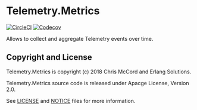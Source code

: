 # Telemetry.Metrics

[![CircleCI](https://circleci.com/gh/beam-telemetry/telemetry_metrics.svg?style=svg)](https://circleci.com/gh/beam-telemetry/telemetry_metrics)
[![Codecov](https://codecov.io/gh/beam-telemetry/telemetry_metrics/branch/master/graphs/badge.svg)](https://codecov.io/gh/beam-telemetry/telemetry_metrics/branch/master/graphs/badge.svg)

Allows to collect and aggregate Telemetry events over time.

## Copyright and License

Telemetry.Metrics is copyright (c) 2018 Chris McCord and Erlang Solutions.

Telemetry.Metrics source code is released under Apacge License, Version 2.0.

See [LICENSE](LICENSE) and [NOTICE](NOTICE) files for more information.